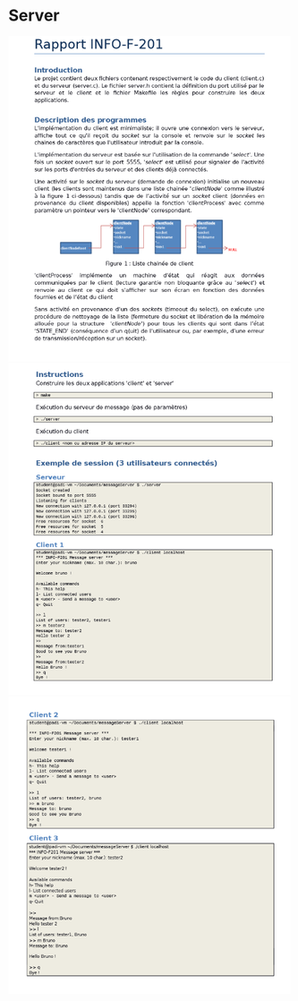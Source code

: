 # Server

<p align="center">
    <img src="/Screenshot/Server1.PNG"</img>
    <img src="/Screenshot/Server2.PNG"</img>
    <img src="/Screenshot/Server3.PNG"</img>
</p>

